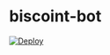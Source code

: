 # biscoint-bot
[![Deploy](https://www.herokucdn.com/deploy/button.svg)](https://heroku.com/deploy?template=https://github.com/ghostnetrn/biscoint-bot)
